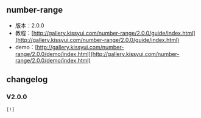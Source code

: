 ## number-range

* 版本：2.0.0
* 教程：[http://gallery.kissyui.com/number-range/2.0.0/guide/index.html](http://gallery.kissyui.com/number-range/2.0.0/guide/index.html)
* demo：[http://gallery.kissyui.com/number-range/2.0.0/demo/index.html](http://gallery.kissyui.com/number-range/2.0.0/demo/index.html)

## changelog

### V2.0.0

    [!]


